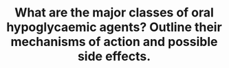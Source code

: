 ---
title: "What are the major classes of oral hypoglycaemic agents? Outline their mechanisms of action and possible side effects."
entityType: SAQ
exam: PEX
college: ANZCA
year: 2013
sitting: A
question: 1
passRate: 11
EC_expectedDomains:
- "The main focus for this question was on the mechanism of action and side effects of biguanide and sulphonylurea drugs."
- "Knowledge of the receptor mechanism for sulphonylureas and enzyme activation for biguanides was expected."
EC_extraCredit:
- "Marks were also given for mentioning newer oral hypoglycaemic agents."
- "Marks were awarded for clinically important side effects and for naming factors (many of which occur perioperatively) that increase the risk of side effects."
- "Extra marks were awarded for: an understanding of whether or not a functioning pancreas is required for drug action, lipid effects of oral hypoglycaemic drugs and for an understanding of the major differences in the side effects between biguanides and sulphonylureas and why these occur."
EC_errorsCommon:
- "Marks were not awarded for insulin or glucagon-like polypeptide-1 receptor agonists which are given subcutaneously."
- "Misconceptions occurred regarding the action of sulphonylureas: they do not ‘displace’ insulin from β cells."
- "Also, biguanides do more than just ‘increase tissue sensitivity’."
---